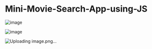# Mini-Movie-Search-App-using-JS

![image](https://github.com/user-attachments/assets/811eace8-2d59-4016-bf84-1d5f165a0cc3)

![image](https://github.com/user-attachments/assets/9af9fd9f-c082-4160-a8e4-2a8551e75077)

![Uploading image.png…]()


